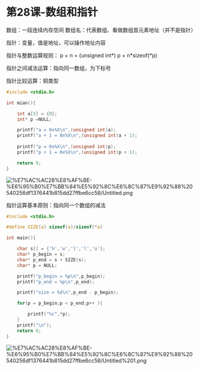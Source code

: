 # 第28课-数组和指针

数组：一段连续内存空间
数组名：代表数组、看做数组首元素地址（并不是指针）

指针：变量，值是地址，可以操作地址内容

指针与整数运算规则： p + n = (unsigned int*) p  + n*sizeof(*p)

指针之间减法运算：指向同一数组，为下标号

指针比较运算：铜类型

```c
#include <stdio.h>

int mian(){

    int a[5] = {0};
    int* p =NULL;

    printf("a = 0x%X\n",(unsigned int)a);
    printf("a + 1 = 0x%X\n",(unsigned int)a + 1);    
    
    printf("p = 0x%X\n",(unsigned int)p);
    printf("p + 1 = 0x%X\n",(unsigned int)p + 1);    

    return 0;
}
```

![%E7%AC%AC28%E8%AF%BE-%E6%95%B0%E7%BB%84%E5%92%8C%E6%8C%87%E9%92%88%20540256df1376441b815dd27ffbe6cc58/Untitled.png](https://cdn.jsdelivr.net/gh/chenliang1301/Images@main/NotesImages/202111162240480.png)

指针运算基本原则：指向同一个数组的减法

```c
#include <stdio.h>

#define SIZE(a) sizeof(a)/sizeof(*a)

int main(){

    char s[] = {'h','e','l','l','o'};
    char* p_begin = s;
    char* p_end = s + SIZE(s);
    char* p = NULL;

    printf("p_begin = %p\n",p_begin);
    printf("p_end = %p\n",p_end);    

    printf("size = %d\n",p_end - p_begin);

    for(p = p_begin;p < p_end;p++ ){

        printf("%c",*p);
    }
    printf("\n");
    return 0;
}
```

![%E7%AC%AC28%E8%AF%BE-%E6%95%B0%E7%BB%84%E5%92%8C%E6%8C%87%E9%92%88%20540256df1376441b815dd27ffbe6cc58/Untitled%201.png](https://cdn.jsdelivr.net/gh/chenliang1301/Images@main/NotesImages/202111162240481.png)